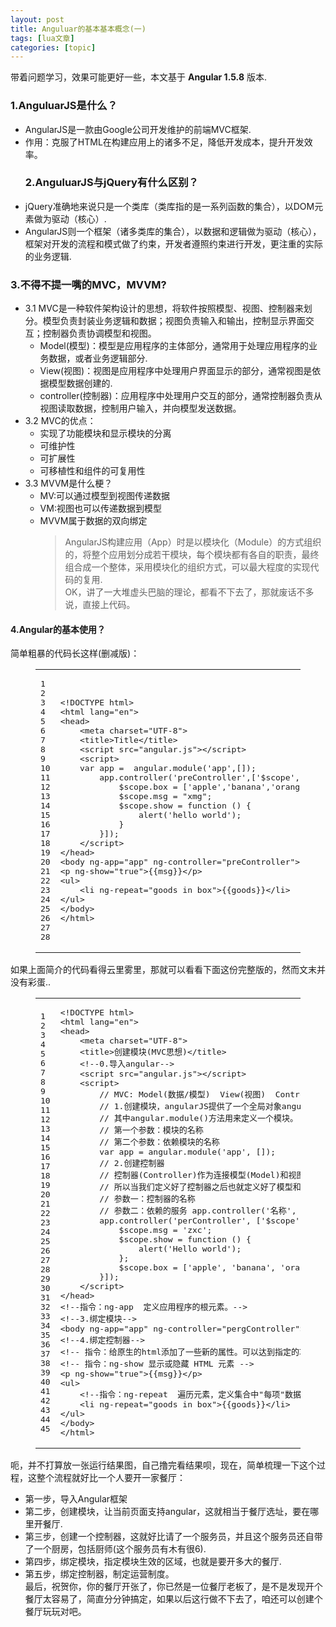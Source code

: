 ```yaml
---
layout: post
title: Anguluar的基本基本概念(一) 
tags: [lua文章]
categories: [topic]
---
```

<p>带着问题学习，效果可能更好一些，本文基于 <strong>Angular 1.5.8</strong> 版本.</p>
<h3 id="1-AnguluarJS是什么？"><a href="#1-AnguluarJS是什么？" class="headerlink" title="1.AnguluarJS是什么？"></a>1.AnguluarJS是什么？</h3><ul>
<li>AngularJS是一款由Google公司开发维护的前端MVC框架.</li>
<li>作用：克服了HTML在构建应用上的诸多不足，降低开发成本，提升开发效率。
<h3 id="2-AnguluarJS与jQuery有什么区别？"><a href="#2-AnguluarJS与jQuery有什么区别？" class="headerlink" title="2.AnguluarJS与jQuery有什么区别？"></a>2.AnguluarJS与jQuery有什么区别？</h3></li>
<li>jQuery准确地来说只是一个类库（类库指的是一系列函数的集合），以DOM元素做为驱动（核心）.</li>
<li>AngularJS则一个框架（诸多类库的集合），以数据和逻辑做为驱动（核心），框架对开发的流程和模式做了约束，开发者遵照约束进行开发，更注重的实际的业务逻辑.</li>
</ul>
<h3 id="3-不得不提一嘴的MVC，MVVM"><a href="#3-不得不提一嘴的MVC，MVVM" class="headerlink" title="3.不得不提一嘴的MVC，MVVM?"></a>3.不得不提一嘴的MVC，MVVM?</h3><ul>
<li>3.1 MVC是一种软件架构设计的思想，将软件按照模型、视图、控制器来划分。模型负责封装业务逻辑和数据；视图负责输入和输出，控制显示界面交互；控制器负责协调模型和视图。<ul>
<li>Model(模型)：模型是应用程序的主体部分，通常用于处理应用程序的业务数据，或者业务逻辑部分. </li>
<li>View(视图)：视图是应用程序中处理用户界面显示的部分，通常视图是依据模型数据创建的.</li>
<li>controller(控制器)：应用程序中处理用户交互的部分，通常控制器负责从视图读取数据，控制用户输入，并向模型发送数据。</li>
</ul>
</li>
<li>3.2 MVC的优点：<ul>
<li>实现了功能模块和显示模块的分离</li>
<li>可维护性</li>
<li>可扩展性</li>
<li>可移植性和组件的可复用性 </li>
</ul>
</li>
<li>3.3 MVVM是什么梗？<ul>
<li>MV:可以通过模型到视图传递数据</li>
<li>VM:视图也可以传递数据到模型</li>
<li>MVVM属于数据的双向绑定<blockquote>
<p>AngularJS构建应用（App）时是以模块化（Module）的方式组织的，将整个应用划分成若干模块，每个模块都有各自的职责，最终组合成一个整体，采用模块化的组织方式，可以最大程度的实现代码的复用.<br/>OK，讲了一大堆虚头巴脑的理论，都看不下去了，那就废话不多说，直接上代码。</p>
</blockquote>
</li>
</ul>
</li>
</ul>
<h4 id="4-Angular的基本使用？"><a href="#4-Angular的基本使用？" class="headerlink" title="4.Angular的基本使用？"></a>4.Angular的基本使用？</h4><p>简单粗暴的代码长这样(删减版)：<br/></p><figure class="highlight plain"><table><tbody><tr><td class="gutter"><pre><div class="line">1</div><div class="line">2</div><div class="line">3</div><div class="line">4</div><div class="line">5</div><div class="line">6</div><div class="line">7</div><div class="line">8</div><div class="line">9</div><div class="line">10</div><div class="line">11</div><div class="line">12</div><div class="line">13</div><div class="line">14</div><div class="line">15</div><div class="line">16</div><div class="line">17</div><div class="line">18</div><div class="line">19</div><div class="line">20</div><div class="line">21</div><div class="line">22</div><div class="line">23</div><div class="line">24</div><div class="line">25</div><div class="line">26</div><div class="line">27</div><div class="line">28</div></pre></td><td class="code"><pre><div class="line">&lt;!DOCTYPE html&gt;</div><div class="line">&lt;html lang=&#34;en&#34;&gt;</div><div class="line">&lt;head&gt;</div><div class="line">    &lt;meta charset=&#34;UTF-8&#34;&gt;</div><div class="line">    &lt;title&gt;Title&lt;/title&gt;</div><div class="line">    &lt;script src=&#34;angular.js&#34;&gt;&lt;/script&gt;</div><div class="line">    &lt;script&gt;</div><div class="line">    var app =  angular.module(&#39;app&#39;,[]);</div><div class="line">        app.controller(&#39;preController&#39;,[&#39;$scope&#39;,function ($scope) {</div><div class="line">            $scope.box = [&#39;apple&#39;,&#39;banana&#39;,&#39;orange&#39;];</div><div class="line">            $scope.msg = &#34;xmg&#34;;</div><div class="line">            $scope.show = function () {</div><div class="line">                alert(&#39;hello world&#39;);</div><div class="line">            }</div><div class="line">        }]);</div><div class="line">    &lt;/script&gt;</div><div class="line">&lt;/head&gt;</div><div class="line"></div><div class="line">&lt;body ng-app=&#34;app&#34; ng-controller=&#34;preController&#34;&gt;</div><div class="line"></div><div class="line">&lt;p ng-show=&#34;true&#34;&gt;{{msg}}&lt;/p&gt;</div><div class="line">&lt;ul&gt;</div><div class="line">    &lt;li ng-repeat=&#34;goods in box&#34;&gt;{{goods}}&lt;/li&gt;</div><div class="line"></div><div class="line">&lt;/ul&gt;</div><div class="line"></div><div class="line">&lt;/body&gt;</div><div class="line">&lt;/html&gt;</div></pre></td></tr></tbody></table></figure><p></p>
<p>如果上面简介的代码看得云里雾里，那就可以看看下面这份完整版的，然而文末并没有彩蛋..<br/></p><figure class="highlight plain"><table><tbody><tr><td class="gutter"><pre><div class="line">1</div><div class="line">2</div><div class="line">3</div><div class="line">4</div><div class="line">5</div><div class="line">6</div><div class="line">7</div><div class="line">8</div><div class="line">9</div><div class="line">10</div><div class="line">11</div><div class="line">12</div><div class="line">13</div><div class="line">14</div><div class="line">15</div><div class="line">16</div><div class="line">17</div><div class="line">18</div><div class="line">19</div><div class="line">20</div><div class="line">21</div><div class="line">22</div><div class="line">23</div><div class="line">24</div><div class="line">25</div><div class="line">26</div><div class="line">27</div><div class="line">28</div><div class="line">29</div><div class="line">30</div><div class="line">31</div><div class="line">32</div><div class="line">33</div><div class="line">34</div><div class="line">35</div><div class="line">36</div><div class="line">37</div><div class="line">38</div><div class="line">39</div><div class="line">40</div><div class="line">41</div><div class="line">42</div><div class="line">43</div><div class="line">44</div><div class="line">45</div></pre></td><td class="code"><pre><div class="line">&lt;!DOCTYPE html&gt;</div><div class="line">&lt;html lang=&#34;en&#34;&gt;</div><div class="line">&lt;head&gt;</div><div class="line">    &lt;meta charset=&#34;UTF-8&#34;&gt;</div><div class="line">    &lt;title&gt;创建模块(MVC思想)&lt;/title&gt;</div><div class="line">    &lt;!--0.导入angular--&gt;</div><div class="line">    &lt;script src=&#34;angular.js&#34;&gt;&lt;/script&gt;</div><div class="line">    &lt;script&gt;</div><div class="line">        // MVC: Model(数据/模型)  View(视图)  Controller(控制器)</div><div class="line">        // 1.创建模块，angularJS提供了一个全局对象angular，在此全局对象下存在着若干的方法</div><div class="line">        // 其中angular.module()方法用来定义一个模块。</div><div class="line">        // 第一个参数：模块的名称</div><div class="line">        // 第二个参数：依赖模块的名称</div><div class="line">        var app = angular.module(&#39;app&#39;, []);</div><div class="line"></div><div class="line">        // 2.创建控制器</div><div class="line">        // 控制器(Controller)作为连接模型(Model)和视图(View)的桥梁存在，</div><div class="line">        // 所以当我们定义好了控制器之后也就定义好了模型和视图</div><div class="line">        // 参数一：控制器的名称</div><div class="line">        // 参数二：依赖的服务 app.controller(&#39;名称&#39;, [&#39;$scope&#39;, function($scope){}]);</div><div class="line">        app.controller(&#39;perController&#39;, [&#39;$scope&#39;, function ($scope) {</div><div class="line">            $scope.msg = &#39;zxc&#39;;</div><div class="line">            $scope.show = function () {</div><div class="line">                alert(&#39;Hello world&#39;);</div><div class="line">            };</div><div class="line">            $scope.box = [&#39;apple&#39;, &#39;banana&#39;, &#39;orange&#39;];</div><div class="line">        }]);</div><div class="line">    &lt;/script&gt;</div><div class="line">&lt;/head&gt;</div><div class="line">&lt;!--指令：ng-app  定义应用程序的根元素。--&gt;</div><div class="line">&lt;!--3.绑定模块--&gt;</div><div class="line">&lt;body ng-app=&#34;app&#34; ng-controller=&#34;pergController&#34;&gt;</div><div class="line">&lt;!--4.绑定控制器--&gt;</div><div class="line">&lt;!-- 指令：给原生的html添加了一些新的属性。可以达到指定的功能 --&gt;</div><div class="line"></div><div class="line">&lt;!-- 指令：ng-show	显示或隐藏 HTML 元素 --&gt;</div><div class="line">&lt;p ng-show=&#34;true&#34;&gt;{{msg}}&lt;/p&gt;</div><div class="line"></div><div class="line">&lt;ul&gt;</div><div class="line">    &lt;!--指令：ng-repeat	遍历元素，定义集合中&#34;每项&#34;数据的模板--&gt;</div><div class="line">    &lt;li ng-repeat=&#34;goods in box&#34;&gt;{{goods}}&lt;/li&gt;</div><div class="line">&lt;/ul&gt;</div><div class="line"></div><div class="line">&lt;/body&gt;</div><div class="line">&lt;/html&gt;</div></pre></td></tr></tbody></table></figure><p></p>
<p>呃，并不打算放一张运行结果图，自己撸完看结果呗，现在，简单梳理一下这个过程，这整个流程就好比一个人要开一家餐厅：</p>
<ul>
<li>第一步，导入Angular框架</li>
<li>第二步，创建模块，让当前页面支持angular，这就相当于餐厅选址，要在哪里开餐厅.</li>
<li>第三步，创建一个控制器，这就好比请了一个服务员，并且这个服务员还自带了一个厨房，包括厨师(这个服务员有木有很6).</li>
<li>第四步，绑定模块，指定模块生效的区域，也就是要开多大的餐厅.</li>
<li>第五步，绑定控制器，制定运营制度。<br/>最后，祝贺你，你的餐厅开张了，你已然是一位餐厅老板了，是不是发现开个餐厅太容易了，简直分分钟搞定，如果以后这行做不下去了，咱还可以创建个餐厅玩玩对吧。</li>
</ul>